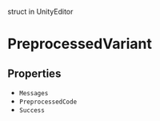 struct in UnityEditor
# PreprocessedVariant

## Properties
- `Messages`
- `PreprocessedCode`
- `Success`
